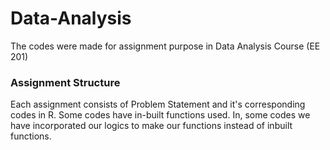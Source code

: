 # Data-Analysis
The codes were made for assignment purpose in Data Analysis Course (EE 201)

### Assignment Structure
Each assignment consists of Problem Statement and it's corresponding codes in R. Some codes have in-built functions used. In, some codes we have incorporated our logics to make our functions instead of inbuilt functions.
